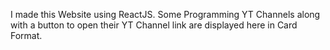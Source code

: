I made this Website using ReactJS.
Some Programming YT Channels along with a button to open their YT Channel link are displayed here in Card Format.